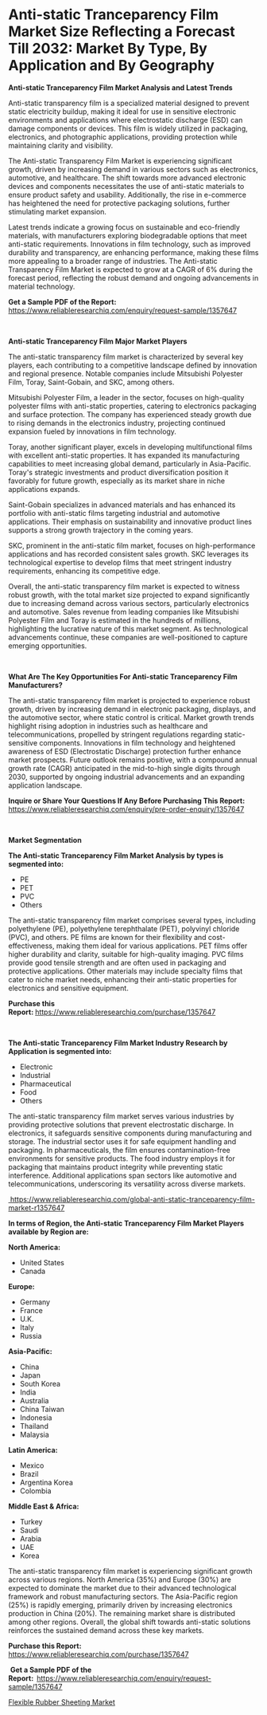 <p><h1>Anti-static Tranceparency Film Market Size Reflecting a Forecast Till 2032: Market By Type, By Application and By Geography</h1></p><p><strong>Anti-static Tranceparency Film Market Analysis and Latest Trends</strong></p>
<p><p>Anti-static transparency film is a specialized material designed to prevent static electricity buildup, making it ideal for use in sensitive electronic environments and applications where electrostatic discharge (ESD) can damage components or devices. This film is widely utilized in packaging, electronics, and photographic applications, providing protection while maintaining clarity and visibility.</p><p>The Anti-static Transparency Film Market is experiencing significant growth, driven by increasing demand in various sectors such as electronics, automotive, and healthcare. The shift towards more advanced electronic devices and components necessitates the use of anti-static materials to ensure product safety and usability. Additionally, the rise in e-commerce has heightened the need for protective packaging solutions, further stimulating market expansion.</p><p>Latest trends indicate a growing focus on sustainable and eco-friendly materials, with manufacturers exploring biodegradable options that meet anti-static requirements. Innovations in film technology, such as improved durability and transparency, are enhancing performance, making these films more appealing to a broader range of industries. The Anti-static Transparency Film Market is expected to grow at a CAGR of 6% during the forecast period, reflecting the robust demand and ongoing advancements in material technology.</p></p>
<p><strong>Get a Sample PDF of the Report:&nbsp;</strong> <a href="https://www.reliableresearchiq.com/enquiry/request-sample/1357647?utm_campaign=3099&utm_medium=2&utm_source=Github&utm_content=ia&utm_term=02042025&utm_id=anti-static-tranceparency-film">https://www.reliableresearchiq.com/enquiry/request-sample/1357647</a></p>
<p>&nbsp;</p>
<p><strong>Anti-static Tranceparency Film Major Market Players</strong></p>
<p><p>The anti-static transparency film market is characterized by several key players, each contributing to a competitive landscape defined by innovation and regional presence. Notable companies include Mitsubishi Polyester Film, Toray, Saint-Gobain, and SKC, among others.</p><p>Mitsubishi Polyester Film, a leader in the sector, focuses on high-quality polyester films with anti-static properties, catering to electronics packaging and surface protection. The company has experienced steady growth due to rising demands in the electronics industry, projecting continued expansion fueled by innovations in film technology.</p><p>Toray, another significant player, excels in developing multifunctional films with excellent anti-static properties. It has expanded its manufacturing capabilities to meet increasing global demand, particularly in Asia-Pacific. Toray's strategic investments and product diversification position it favorably for future growth, especially as its market share in niche applications expands.</p><p>Saint-Gobain specializes in advanced materials and has enhanced its portfolio with anti-static films targeting industrial and automotive applications. Their emphasis on sustainability and innovative product lines supports a strong growth trajectory in the coming years.</p><p>SKC, prominent in the anti-static film market, focuses on high-performance applications and has recorded consistent sales growth. SKC leverages its technological expertise to develop films that meet stringent industry requirements, enhancing its competitive edge.</p><p>Overall, the anti-static transparency film market is expected to witness robust growth, with the total market size projected to expand significantly due to increasing demand across various sectors, particularly electronics and automotive. Sales revenue from leading companies like Mitsubishi Polyester Film and Toray is estimated in the hundreds of millions, highlighting the lucrative nature of this market segment. As technological advancements continue, these companies are well-positioned to capture emerging opportunities.</p></p>
<p>&nbsp;</p>
<p><strong>What Are The Key Opportunities For Anti-static Tranceparency Film Manufacturers?</strong></p>
<p><p>The anti-static transparency film market is projected to experience robust growth, driven by increasing demand in electronic packaging, displays, and the automotive sector, where static control is critical. Market growth trends highlight rising adoption in industries such as healthcare and telecommunications, propelled by stringent regulations regarding static-sensitive components. Innovations in film technology and heightened awareness of ESD (Electrostatic Discharge) protection further enhance market prospects. Future outlook remains positive, with a compound annual growth rate (CAGR) anticipated in the mid-to-high single digits through 2030, supported by ongoing industrial advancements and an expanding application landscape.</p></p>
<p><strong>Inquire or Share Your Questions If Any Before Purchasing This Report:</strong> <a href="https://www.reliableresearchiq.com/enquiry/pre-order-enquiry/1357647?utm_campaign=3099&utm_medium=2&utm_source=Github&utm_content=ia&utm_term=02042025&utm_id=anti-static-tranceparency-film">https://www.reliableresearchiq.com/enquiry/pre-order-enquiry/1357647</a></p>
<p>&nbsp;</p>
<p><strong>Market Segmentation</strong></p>
<p><strong>The Anti-static Tranceparency Film Market Analysis by types is segmented into:</strong></p>
<p><ul><li>PE</li><li>PET</li><li>PVC</li><li>Others</li></ul></p>
<p><p>The anti-static transparency film market comprises several types, including polyethylene (PE), polyethylene terephthalate (PET), polyvinyl chloride (PVC), and others. PE films are known for their flexibility and cost-effectiveness, making them ideal for various applications. PET films offer higher durability and clarity, suitable for high-quality imaging. PVC films provide good tensile strength and are often used in packaging and protective applications. Other materials may include specialty films that cater to niche market needs, enhancing their anti-static properties for electronics and sensitive equipment.</p></p>
<p><strong>Purchase this Report:&nbsp;</strong><a href="https://www.reliableresearchiq.com/purchase/1357647?utm_campaign=3099&utm_medium=2&utm_source=Github&utm_content=ia&utm_term=02042025&utm_id=anti-static-tranceparency-film">https://www.reliableresearchiq.com/purchase/1357647</a></p>
<p>&nbsp;</p>
<p><strong>The Anti-static Tranceparency Film Market Industry Research by Application is segmented into:</strong></p>
<p><ul><li>Electronic</li><li>Industrial</li><li>Pharmaceutical</li><li>Food</li><li>Others</li></ul></p>
<p><p>The anti-static transparency film market serves various industries by providing protective solutions that prevent electrostatic discharge. In electronics, it safeguards sensitive components during manufacturing and storage. The industrial sector uses it for safe equipment handling and packaging. In pharmaceuticals, the film ensures contamination-free environments for sensitive products. The food industry employs it for packaging that maintains product integrity while preventing static interference. Additional applications span sectors like automotive and telecommunications, underscoring its versatility across diverse markets.</p></p>
<p><a href="https://www.reliableresearchiq.com/global-anti-static-tranceparency-film-market-r1357647?utm_campaign=3099&utm_medium=2&utm_source=Github&utm_content=ia&utm_term=02042025&utm_id=anti-static-tranceparency-film">&nbsp;https://www.reliableresearchiq.com/global-anti-static-tranceparency-film-market-r1357647</a></p>
<p><strong>In terms of Region, the Anti-static Tranceparency Film Market Players available by Region are:</strong></p>
<p>
    <p> <strong> North America: </strong>
        <ul>
            <li>United States</li>
            <li>Canada</li>
        </ul>
        </p> 
    <p> <strong> Europe: </strong>
        <ul>
            <li>Germany</li>
            <li>France</li>
            <li>U.K.</li>
            <li>Italy</li>
            <li>Russia</li>
        </ul>
        </p> 
    <p> <strong> Asia-Pacific: </strong>
        <ul>
            <li>China</li>
            <li>Japan</li>
            <li>South Korea</li>
            <li>India</li>
            <li>Australia</li>
            <li>China Taiwan</li>
            <li>Indonesia</li>
            <li>Thailand</li>
            <li>Malaysia</li>
        </ul>
        </p> 
    <p> <strong> Latin America: </strong>
        <ul>
            <li>Mexico</li>
            <li>Brazil</li>
            <li>Argentina Korea</li>
            <li>Colombia</li>
        </ul>
        </p> 
    <p> <strong> Middle East & Africa: </strong>
        <ul>
            <li>Turkey</li>
            <li>Saudi</li>
            <li>Arabia</li>
            <li>UAE</li>
            <li>Korea</li>
        </ul>
    </p>
    </p>
<p><p>The anti-static transparency film market is experiencing significant growth across various regions. North America (35%) and Europe (30%) are expected to dominate the market due to their advanced technological framework and robust manufacturing sectors. The Asia-Pacific region (25%) is rapidly emerging, primarily driven by increasing electronics production in China (20%). The remaining market share is distributed among other regions. Overall, the global shift towards anti-static solutions reinforces the sustained demand across these key markets.</p></p>
<p><strong>Purchase this Report: </strong><a href="https://www.reliableresearchiq.com/purchase/1357647?utm_campaign=3099&utm_medium=2&utm_source=Github&utm_content=ia&utm_term=02042025&utm_id=anti-static-tranceparency-film">https://www.reliableresearchiq.com/purchase/1357647</a></p>
<p>&nbsp;<strong>Get a Sample PDF of the Report:&nbsp;&nbsp;</strong><a href="https://www.reliableresearchiq.com/enquiry/request-sample/1357647?utm_campaign=3099&utm_medium=2&utm_source=Github&utm_content=ia&utm_term=02042025&utm_id=anti-static-tranceparency-film">https://www.reliableresearchiq.com/enquiry/request-sample/1357647</a></p>
<p><strong></strong></p>
<p><p><a href="https://github.com/supicweg/Market-Research-Report-List-1/blob/main/flexible-rubber-sheeting-market.md?utm_campaign=3099&utm_medium=2&utm_source=Github&utm_content=ia&utm_term=02042025&utm_id=anti-static-tranceparency-film">Flexible Rubber Sheeting Market</a></p></p>